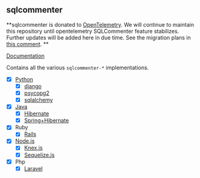 ## sqlcommenter

**sqlcommenter is donated to [OpenTelemetry](https://opentelemetry.io/). We will continue to maintain this repository until opentelemetry SQLCommenter feature stabilizes. Further updates will be added here in due time. See the migration plans in [this comment](https://github.com/open-telemetry/opentelemetry-java-contrib/issues/205#issuecomment-1018136934). **

[Documentation](https://google.github.io/sqlcommenter/)

Contains all the various `sqlcommenter-*` implementations.

- [X] [Python](python/sqlcommenter-python/README.md)
  - [X] [django](python/sqlcommenter-python/README.md#django)
  - [X] [psycopg2](python/sqlcommenter-python/README.md#psycopg2)
  - [X] [sqlalchemy](python/sqlcommenter-python/README.md#sqlalchemy)
- [X] [Java](java/sqlcommenter-java/README.md)
  - [X] [Hibernate](java/sqlcommenter-java/README.md#hibernate)
  - [X] [Spring+Hibernate](java/sqlcommenter-java/README.md#spring-hibernate)
- [X] Ruby
  - [X] [Rails](ruby/sqlcommenter-ruby/sqlcommenter_rails/README.md)
- [X] [Node.js](nodejs/sqlcommenter-nodejs/README.md)
  - [X] [Knex.js](nodejs/sqlcommenter-nodejs/packages/sqlcommenter-knex/README.md)
  - [X] [Sequelize.js](nodejs/sqlcommenter-nodejs/packages/sqlcommenter-sequelize/README.md)
- [X] Php
  - [X] [Laravel](php/sqlcommenter-php/packages/sqlcommenter-laravel)
